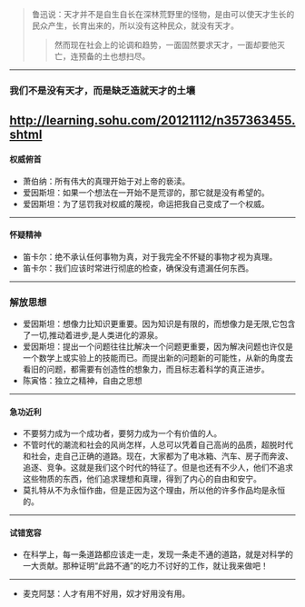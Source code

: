 >鲁迅说：天才并不是自生自长在深林荒野里的怪物，是由可以使天才生长的民众产生，长育出来的，所以没有这种民众，就没有天才。
>>然而现在社会上的论调和趋势，一面固然要求天才，一面却要他灭亡，连预备的土也想扫尽。
---
### 我们不是没有天才，而是缺乏造就天才的土壤
http://learning.sohu.com/20121112/n357363455.shtml
---
#### 权威俯首
- 萧伯纳：所有伟大的真理开始于对上帝的亵渎。
- 爱因斯坦：如果一个想法在一开始不是荒谬的，那它就是没有希望的。
- 爱因斯坦：为了惩罚我对权威的蔑视，命运把我自己变成了一个权威。
---
#### 怀疑精神
- 笛卡尔：绝不承认任何事物为真，对于我完全不怀疑的事物才视为真理。
- 笛卡尔：我们应该时常进行彻底的检查，确保没有遗漏任何东西。
---
### 解放思想
- 爱因斯坦：想像力比知识更重要。因为知识是有限的，而想像力是无限,它包含了一切,推动着进步,是人类进化的源泉。
- 爱因斯坦：提出一个问题往往比解决一个问题更重要，因为解决问题也许仅是一个数学上或实验上的技能而已。而提出新的问题新的可能性，从新的角度去看旧的问题，都需要有创造性的想象力，而且标志着科学的真正进步。
- 陈寅恪：独立之精神，自由之思想
---
#### 急功近利
- 不要努力成为一个成功者，要努力成为一个有价值的人。
- 不管时代的潮流和社会的风尚怎样，人总可以凭着自己高尚的品质，超脱时代和社会，走自己正确的道路。现在，大家都为了电冰箱、汽车、房子而奔波、追逐、竞争。这就是我们这个时代的特征了。但是也还有不少人，他们不追求这些物质的东西，他们追求理想和真理，得到了内心的自由和安宁。
- 莫扎特从不为永恒作曲，但是正因为这个理由，所以他的许多作品均是永恒的。
---
#### 试错宽容
- 在科学上，每一条道路都应该走一走，发现一条走不通的道路，就是对科学的一大贡献。那种证明“此路不通”的吃力不讨好的工作，就让我来做吧！
---
- 麦克阿瑟：人才有用不好用，奴才好用没有用。